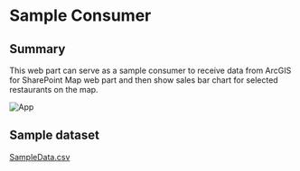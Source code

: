 # Sample Consumer
## Summary

This web part can serve as a sample consumer to receive data from ArcGIS for SharePoint Map web part and then show sales bar chart for selected restaurants on the map.

![App](./sampleConsumer.gif)


## Sample dataset
[SampleData.csv](./SampleData.csv)

